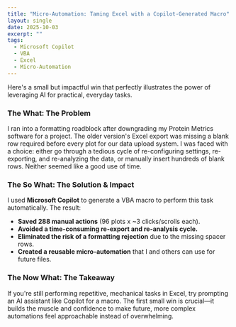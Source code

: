 ```yaml
---
title: "Micro-Automation: Taming Excel with a Copilot-Generated Macro"
layout: single
date: 2025-10-03
excerpt: ""
tags:
  - Microsoft Copilot
  - VBA
  - Excel
  - Micro-Automation
---
```


Here's a small but impactful win that perfectly illustrates the power of leveraging AI for practical, everyday tasks.

### The What: The Problem

I ran into a formatting roadblock after downgrading my Protein Metrics software for a project. The older version's Excel export was missing a blank row required before every plot for our data upload system. I was faced with a choice: either go through a tedious cycle of re-configuring settings, re-exporting, and re-analyzing the data, or manually insert hundreds of blank rows. Neither seemed like a good use of time.

### The So What: The Solution & Impact

I used **Microsoft Copilot** to generate a VBA macro to perform this task automatically. The result:

- **Saved 288 manual actions** (96 plots x ~3 clicks/scrolls each).
- **Avoided a time-consuming re-export and re-analysis cycle.**
- **Eliminated the risk of a formatting rejection** due to the missing spacer rows.
- **Created a reusable micro-automation** that I and others can use for future files.

### The Now What: The Takeaway

If you're still performing repetitive, mechanical tasks in Excel, try prompting an AI assistant like Copilot for a macro. The first small win is crucial—it builds the muscle and confidence to make future, more complex automations feel approachable instead of overwhelming.
